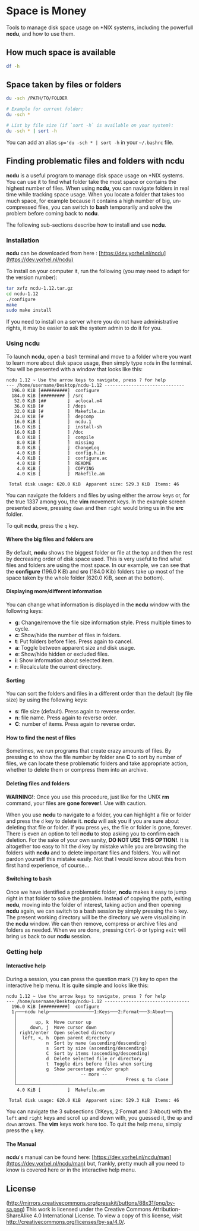 # Space is Money
Tools to manage disk space usage on \*NIX systems, including the powerfull
**ncdu**, and how to use them.

## How much space is available
```bash
df -h
```

## Space taken by files or folders
```bash
du -sch /PATH/TO/FOLDER

# Example for current folder:
du -sch *

# List by file size (if `sort -h` is available on your system):
du -sch * | sort -h
```

You can add an alias `sp='du -sch * | sort -h` in your `~/.bashrc` file.

## Finding problematic files and folders with ncdu
**ncdu** is a useful program to manage disk space usage on \*NIX systems.
You can use it to find what folder take the most space or contains the
highest number of files. When using **ncdu**, you can navigate folders in
real time while tracking space usage. When you locate a folder that takes
too much space, for example because it contains a high number of big,
un-compressed files, you can switch to **bash** temporarily and solve the
problem before coming back to **ncdu**.

The following sub-sections describe how to install and use **ncdu**.

### Installation
**ncdu** can be downloaded from here : [https://dev.yorhel.nl/ncdu](https://dev.yorhel.nl/ncdu)

To install on your computer it, run the following (you may need to adapt for the version number):
```bash
tar xvfz ncdu-1.12.tar.gz
cd ncdu-1.12
./configure
make
sudo make install
```

If you need to install on a server where you do not have administrative rights,
it may be easier to ask the system admin to do it for you.


### Using ncdu
To launch **ncdu**, open a bash terminal and move to a folder where you want to learn more about
disk space usage, then simply type `ncdu` in the terminal. You will be presented with a window that
looks like this:

```
ncdu 1.12 ~ Use the arrow keys to navigate, press ? for help       
--- /home/username/Desktop/ncdu-1.12 ------------------------------
  196.0 KiB [##########]  configure                                
  184.0 KiB [######### ] /src
   52.0 KiB [##        ]  aclocal.m4
   36.0 KiB [#         ] /deps
   32.0 KiB [#         ]  Makefile.in
   24.0 KiB [#         ]  depcomp
   16.0 KiB [          ]  ncdu.1
   16.0 KiB [          ]  install-sh
   16.0 KiB [          ] /doc
    8.0 KiB [          ]  compile
    8.0 KiB [          ]  missing
    8.0 KiB [          ]  ChangeLog
    4.0 KiB [          ]  config.h.in
    4.0 KiB [          ]  configure.ac
    4.0 KiB [          ]  README
    4.0 KiB [          ]  COPYING
    4.0 KiB [          ]  Makefile.am

 Total disk usage: 620.0 KiB  Apparent size: 529.3 KiB  Items: 46  
```

You can navigate the folders and files by using either the arrow keys or,
for the true 1337 among you, the **vim** movement keys. In the example screen
presented above, pressing `down` and then `right` would bring us in the **src**
foldler.

To quit **ncdu**, press the `q` key.

#### Where the big files and folders are
By default, **ncdu** shows the biggest folder or file at the top and then the
rest by decreasing order of disk space used. This is very useful to find what
files and folders are using the most space. In our example, we can see that the
**configure** (196.0 KiB) and **src** (184.0 Kib) folders take up most of the
space taken by the whole folder (620.0 KiB, seen at the bottom).

#### Displaying more/different information
You can change what information is displayed in the **ncdu** window with the following
keys:
- **g**: Change/remove the file size information style. Press multiple times to cycle.
- **c**: Show/hide the number of files in folders.
- **t**: Put folders before files. Press again to cancel.
- **a**: Toggle between apparent size and disk usage.
- **e**:  Show/hide hidden or excluded files.
- **i**:  Show information about selected item.
- **r**:  Recalculate the current directory.

#### Sorting
You can sort the folders and files in a different order than the default (by file
size) by using the following keys:
- **s**: file size (default). Press again to reverse order.
- **n**: file name. Press again to reverse order.
- **C**: number of items. Press again to reverse order.

#### How to find the nest of files
Sometimes, we run programs that create crazy amounts of files. By pressing **c** to
show the file number by folder ane **C** to sort by number of files, we can locate
these problematic folders and take appropriate action, whether to delete them or
compress them into an archive.

#### Deleting files and folders
**WARNING!**: Once you use this procedure, just like for the UNIX **rm** command, your
files are **gone forever!**. Use with caution.

When you use **ncdu** to navigate to a folder, you can highlight a file or folder and
press the `d` key to delete it. **ncdu** will ask you if you are sure about deleting
that file or folder. If you press `yes`, the file or folder is gone, forever. There is
even an option to tell **ncdu** to stop asking you to confirm each deletion. For the
sake of your own sanity, **DO NOT USE THIS OPTION!**. It is altogether too easy to hit
the `d` key by mistake while you are browsing the folders with **ncdu** and to delete
important files and folders. You will not pardon yourself this mistake easily. Not that
I would know about this from first hand experience, of course...

#### Switching to bash
Once we have identified a problematic folder, **ncdu** makes it easy to jump right in
that folder to solve the problem. Instead of copying the path, exiting **ncdu**, moving
into the folder of interest, taking action and then opening **ncdu** again, we can
switch to a bash session by simply pressing the `b` key. The present working directory
will be the directory we were visualizing in the **ncdu** window. We can then remove,
compress or archive files and folders as needed. When we are done, pressing `Ctrl-D` or
typing `exit` will bring us back to our **ncdu** session.

### Getting help

#### Interactive help
During a session, you can press the question mark (`?`) key to open the interactive
help menu. It is quite simple and looks like this:

```
ncdu 1.12 ~ Use the arrow keys to navigate, press ? for help       
--- /home/username/Desktop/ncdu-1.12 --------------------------------
  196.0 KiB [##########]  configure
  1┌───ncdu help─────────────────1:Keys───2:Format───3:About──┐    
   │                                                          │
   │       up, k  Move cursor up                              │
   │     down, j  Move cursor down                            │
   │ right/enter  Open selected directory                     │
   │  left, <, h  Open parent directory                       │
   │           n  Sort by name (ascending/descending)         │
   │           s  Sort by size (ascending/descending)         │
   │           C  Sort by items (ascending/descending)        │
   │           d  Delete selected file or directory           │
   │           t  Toggle dirs before files when sorting       │
   │           g  Show percentage and/or graph                │
   │                        -- more --                        │
   │                                         Press q to close │
   └──────────────────────────────────────────────────────────┘
    4.0 KiB [          ]  Makefile.am

 Total disk usage: 620.0 KiB  Apparent size: 529.3 KiB  Items: 46  
 ```
 
 You can navigate the 3 subsections (1:Keys, 2:Format and 3:About) with the `left` and
 `right` keys and scroll up and down with, you guessed it, the `up` and `down` arrows.
 The **vim** keys work here too. To quit the help menu, simply press the `q` key.

#### The Manual
**ncdu**'s manual can be found here: [https://dev.yorhel.nl/ncdu/man](https://dev.yorhel.nl/ncdu/man)
but, frankly, pretty much all you need to know is covered here or in the interactive help menu.

## License
(http://mirrors.creativecommons.org/presskit/buttons/88x31/png/by-sa.png)
This work is licensed under the Creative Commons Attribution-ShareAlike 4.0 International License. To view a copy of this license, visit http://creativecommons.org/licenses/by-sa/4.0/.
